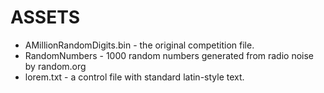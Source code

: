 ASSETS
======

* AMillionRandomDigits.bin - the original competition file.
* RandomNumbers - 1000 random numbers generated from radio noise by random.org
* lorem.txt - a control file with standard latin-style text.